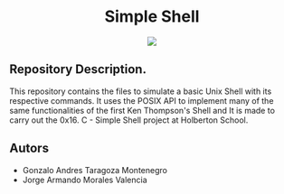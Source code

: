 <h1 align="center">Simple Shell</h1>
<div align="center"><img src="https://cdn.pixabay.com/photo/2013/07/12/12/52/penguin-146433_960_720.png"></div>
<h2>Repository Description.</h2>
<p>This repository contains the files to simulate a basic Unix Shell with its respective commands. It uses the POSIX API to implement many of the same functionalities of the first Ken Thompson's Shell and It is made to carry out the 0x16. C - Simple Shell project at Holberton School.</p>
<h2>Autors</h2>
<ul>
  <li>Gonzalo Andres Taragoza Montenegro</li>
  <li>Jorge Armando Morales Valencia</li>
</ul>
